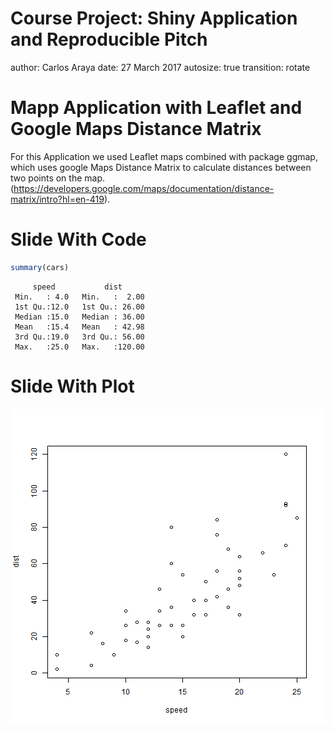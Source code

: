 
Course Project: Shiny Application and Reproducible Pitch
========================================================
author: Carlos Araya
date: 27 March 2017
autosize: true
transition: rotate

Mapp Application with Leaflet and Google Maps Distance Matrix
========================================================

For this Application we used Leaflet maps combined with package ggmap, which uses google Maps Distance Matrix to calculate distances between two points on the map.(<https://developers.google.com/maps/documentation/distance-matrix/intro?hl=en-419>).



Slide With Code
========================================================


```r
summary(cars)
```

```
     speed           dist       
 Min.   : 4.0   Min.   :  2.00  
 1st Qu.:12.0   1st Qu.: 26.00  
 Median :15.0   Median : 36.00  
 Mean   :15.4   Mean   : 42.98  
 3rd Qu.:19.0   3rd Qu.: 56.00  
 Max.   :25.0   Max.   :120.00  
```

Slide With Plot
========================================================

![plot of chunk unnamed-chunk-2](DA_Proyect_Presentation-figure/unnamed-chunk-2-1.png)
